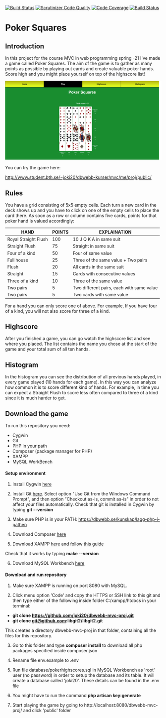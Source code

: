 [![Build Status](https://travis-ci.com/joki20/dbwebb-mvc-proj.svg?branch=master)](https://travis-ci.com/joki20/dbwebb-mvc-proj)
[![Scrutinizer Code Quality](https://scrutinizer-ci.com/g/joki20/dbwebb-mvc-proj/badges/quality-score.png?b=master)](https://scrutinizer-ci.com/g/joki20/dbwebb-mvc-proj/?branch=master)
[![Code Coverage](https://scrutinizer-ci.com/g/joki20/dbwebb-mvc-proj/badges/coverage.png?b=master)](https://scrutinizer-ci.com/g/joki20/dbwebb-mvc-proj/?branch=master)
[![Build Status](https://scrutinizer-ci.com/g/joki20/dbwebb-mvc-proj/badges/build.png?b=master)](https://scrutinizer-ci.com/g/joki20/dbwebb-mvc-proj/build-status/master)

# Poker Squares

## Introduction

In this project for the course MVC in web programming spring -21 I've made a game called Poker Squares. The aim of the game is to gather as many points as possible by playing out cards and create valuable poker hands. Score high and you might place yourself on top of the highscore list!

<div><img src="public/images/pokersquares.png"
     alt="Poker Squares
     style; text-align: center" /></div>

You can try the game here:

http://www.student.bth.se/~joki20/dbwebb-kurser/mvc/me/proj/public/

## Rules

You have a grid consisting of 5x5 empty cells. Each turn a new card in the deck shows up and you have to click on one of the empty cells to place the card there. As soon as a row or column contains five cards, points for that poker hand is valued accordingly:

<table>
<thead>
<th>HAND</th>
<th>POINTS</th>
<th>EXPLAINATION</th>
</thead>
<tbody>

<tr>
<td>Royal Straight Flush</td>
<td>100</td>
<td>10 J Q K A in same suit</td>
</tr>

<tr>
<td>Straight Flush</td>
<td>75</td>
<td>Straight in same suit</td>
</tr>

<tr>
<td>Four of a kind</td>
<td>50</td>
<td>Four of same value</td>
</tr>

<tr>
<td>Full house</td>
<td>25</td>
<td>Three of the same value + Two pairs</td>
</tr>

<tr>
<td>Flush</td>
<td>20</td>
<td>All cards in the same suit</td>
</tr>

<tr>
<td>Straight</td>
<td>15</td>
<td>Cards with consecutive values</td>
</tr>

<tr>
<td>Three of a kind</td>
<td>10</td>
<td>Three of the same value</td>
</tr>

<tr>
<td>Two pairs</td>
<td>5</td>
<td>Two different pairs, each with same value</td>
</tr>

<tr>
<td>Two pairs</td>
<td>5</td>
<td>Two cards with same value</td>
</tr>

</tbody>
</table>

For a hand you can only score one of above. For example, If you have four of a kind, you will not also score for three of a kind.

## Highscore

After you finished a game, you can go watch the highscore list and see where you placed. The list contains the name you chose at the start of the game and your total sum of all ten hands.

## Histogram

In the histogram you can see the distribution of all previous hands played, in every game played (10 hands for each game). In this way you can analyze how common it is to score different kind of hands. For example, in time you can expect a Straight Flush to score less often compared to three of a kind since it is much harder to get.

## Download the game

To run this repository you need:
* Cygwin
* Git
* PHP in your path
* Composer (package manager for PHP)
* XAMPP
* MySQL WorkBench

#### Setup environment

1. Install Cygwin [here](https://cygwin.com/install.html)

2. Install Git [here](http://git-scm.com/download). Select option "Use Git from the Windows Command Prompt", and then option "Checkout as-is, commit as-is" in order to not affect your files automatically. Check that git is installed in Cygwin by typing **git --version**

3. Make sure PHP is in your PATH: https://dbwebb.se/kunskap/lagg-php-i-pathen

4. Download Composer [here](https://dbwebb.se/kunskap/installera-composer)

5. Download XAMPP [here](https://www.apachefriends.org/download.html) and follow [this guide](https://dbwebb.se/kunskap/installera-en-egen-webbserver-for-utveckling#install)

Check that it works by typing **make --version**

6. Download MySQL Workbench [here](https://dev.mysql.com/downloads/workbench/)

#### Download and run repository

1. Make sure XAMPP is running on port 8080 with MySQL.

2. Click menu option 'Code' and copy the HTTPS or SSH link to this git and then type either of the following inside folder C:/xampp/htdocs in your terminal:
* **git clone https://github.com/joki20/dbwebb-mvc-proj.git**
* **git clone git@github.com:libgit2/libgit2.git**

This creates a directory dbwebb-mvc-proj in that folder, containing all the files for this repository.

3. Go to this folder and type **composer install** to download all php packages specified inside composer.json

4. Rename file env.example to .env

5. Run file database/pokerhighscores.sql in MySQL Workbench as 'root' user (no password) in order to setup the database and its table. It will create a database called 'joki20'. These details can be found in the .env file

6. You might have to run the command **php artisan key:generate**

7. Start playing the game by going to http://localhost:8080/dbwebb-mvc-proj/ and click 'public' folder
